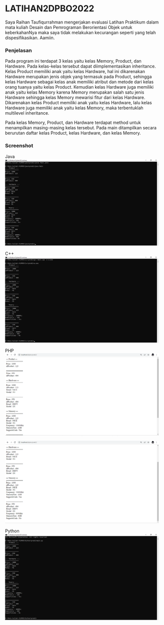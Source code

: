 # LATIHAN2DPBO2022

Saya Raihan Taufiqurrahman mengerjakan evaluasi Latihan Praktikum dalam mata kuliah Desain dan Pemrograman Berorientasi Objek untuk keberkahanNya maka saya tidak melakukan kecurangan seperti yang telah dispesifikasikan. Aamiin.


### Penjelasan
Pada program ini terdapat 3 kelas yaitu kelas Memory, Product, dan Hardware. Pada kelas-kelas tersebut dapat diimplementasikan inheritance. Kelas Product memiliki anak yaitu kelas Hardware, hal ini dikarenakan Hardware merupakan jenis objek yang termasuk pada Product, sehingga kelas Hardware sebagai kelas anak memiliki atribut dan metode dari kelas orang tuanya yaitu kelas Product. Kemudian kelas Hardware juga memiliki anak yaitu kelas Memory karena Memory merupakan salah satu jenis Hardware sehingga kelas Memory mewarisi fitur dari kelas Hardware. Dikarenakan kelas Product memiliki anak yaitu kelas Hardware, lalu kelas Hardware juga memiliki anak yaitu kelas Memory, maka terbentuklah multilevel inheritance.

Pada kelas Memory, Product, dan Hardware terdapat method untuk menampilkan masing-masing kelas tersebut. Pada main ditampilkan secara berurutan daftar kelas Product, kelas Hardware, dan kelas Memory.


### Screenshot

Java
![java](https://github.com/raihantaufiq/LATIHAN2DPBO2022/blob/main/latihan2%20Java.png?raw=true)

C++
![c++](https://github.com/raihantaufiq/LATIHAN2DPBO2022/blob/main/latihan2%20C%2B%2B.png?raw=true)

PHP
![php_1](https://github.com/raihantaufiq/LATIHAN2DPBO2022/blob/main/latihan2%20php_1.png?raw=true)

![php_2](https://github.com/raihantaufiq/LATIHAN2DPBO2022/blob/main/latihan2%20php_2.png?raw=true)

Python
![python](https://github.com/raihantaufiq/LATIHAN2DPBO2022/blob/main/latihan2%20Python.png?raw=true)
